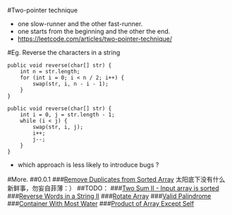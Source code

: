 #Two-pointer technique
 - one slow-runner and the other fast-runner.
 - one starts from the beginning and the other the end.
 - https://leetcode.com/articles/two-pointer-technique/

#Eg. Reverse the characters in a string
```
public void reverse(char[] str) {
    int n = str.length;
    for (int i = 0; i < n / 2; i++) {
        swap(str, i, n - i - 1);
    }
}
```
```
public void reverse(char[] str) {
    int i = 0, j = str.length - 1;
    while (i < j) {
        swap(str, i, j);
        i++;
        j--;
    }
}
```
 - which approach is less likely to introduce bugs ?

#More.
##0.0.1
###[Remove Duplicates from Sorted Array](https://leetcode.com/problems/remove-duplicates-from-sorted-array/)
太阳底下没有什么新鲜事，勿妄自菲薄：）
##TODO：
###[Two Sum II - Input array is sorted](https://leetcode.com/problems/two-sum-ii-input-array-is-sorted/)
###[Reverse Words in a String II](https://leetcode.com/problems/reverse-words-in-a-string-ii/)
###[Rotate Array](https://leetcode.com/problems/rotate-array/)
###[Valid Palindrome](https://leetcode.com/problems/valid-palindrome/)
###[Container With Most Water](https://leetcode.com/problems/container-with-most-water/)
###[Product of Array Except Self](https://leetcode.com/problems/product-of-array-except-self/)
